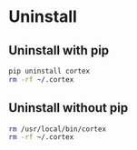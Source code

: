 # Uninstall

## Uninstall with pip

```bash
pip uninstall cortex
rm -rf ~/.cortex
```

## Uninstall without pip

```bash
rm /usr/local/bin/cortex
rm -rf ~/.cortex
```
